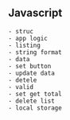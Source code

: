 ## Javascript
	- struc
	- app logic
	- listing
	- string format
	- data
	- set button
	- update data
	- detele
	- valid
	- set get total
	- delete list
	- local storage
